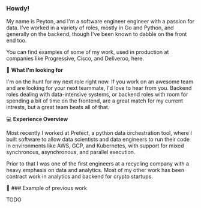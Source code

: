 ### Howdy!

My name is Peyton, and I'm a software engineer engineer with a passion for data. I've worked in a variety of roles, mostly in Go and Python, and generally on the backend, though I've been known to dabble on the front end too.

You can find examples of some of my work, used in production at companies like Progressive, Cisco, and Deliveroo, here.

🏹 **What I'm looking for**

I'm on the hunt for my next role right now. If you work on an awesome team and are looking for your next teammate, I'd love to hear from you. Backend roles dealing with data-intensive systems, or backend roles with room for spending a bit of time on the frontend, are a great match for my current intrests, but a great team beats all of that. 

💻 **Experience Overview**

Most recently I worked at Prefect, a python data orchestration tool, where I built software to allow data scientists and data engineers to run their code in environments like AWS, GCP, and Kubernetes, with support for mixed synchronous, asynchronous, and parallel execution.

Prior to that I was one of the first engineers at a recycling company with a heavy emphasis on data and analytics. Most of my other work has been contract work in analytics and backend for crypto startups. 


🚧 ### Example of previous work

TODO



<!--
**peytonrunyan/peytonrunyan** is a ✨ _special_ ✨ repository because its `README.md` (this file) appears on your GitHub profile.

Here are some ideas to get you started:

- 🔭 I’m currently working on ...
- 🌱 I’m currently learning ...
- 👯 I’m looking to collaborate on ...
- 🤔 I’m looking for help with ...
- 💬 Ask me about ...
- 📫 How to reach me: ...
- 😄 Pronouns: ...
- ⚡ Fun fact: ...
-->
